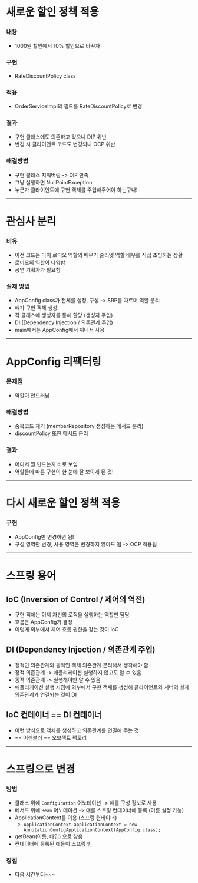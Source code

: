# 새로운 할인 정책 적용
### 내용
- 1000원 할인에서 10% 할인으로 바꾸자
### 구현
- RateDiscountPolicy class
### 적용
- OrderServiceImpl의 필드를 RateDiscountPolicy로 변경
### 결과
- 구현 클래스에도 의존하고 있으니 DIP 위반
- 변경 시 클라이언트 코드도 변경되니 OCP 위반
### 해결방법
- 구현 클래스 지워버림 -> DIP 만족
- 그냥 실행하면 NullPointException
- 누군가 클라이언트에 구현 객체를 주입해주어야 하는구나!
----------
# 관심사 분리
### 비유
- 이전 코드는 마치 로미오 역할의 배우가 줄리엣 역할 배우를 직접 초빙하는 상황
- 로미오의 역할이 다양함
- 공연 기획자가 필요함
### 실제 방법
- AppConfig class가 전체를 설정, 구성 -> SRP를 따르며 역할 분리
- 얘가 구현 객체 생성
- 각 클래스에 생성자를 통해 할당 (생성자 주입)
- DI (Dependency Injection / 의존관계 주입)
- main에서는 AppConfig에서 꺼내서 사용
------------
# AppConfig 리팩터링
### 문제점
- 역할이 안드러남
### 해결방법
- 중복코드 제거 (memberRepository 생성하는 메서드 분리)
- discountPolicy 또한 메서드 분리
### 결과
- 어디서 뭘 만드는지 바로 보임
- 역할들에 따른 구현이 한 눈에 잘 보이게 된 것!
-----------
# 다시 새로운 할인 정책 적용
### 구현
- AppConfig만 변경하면 됨!
- 구성 영역만 변경, 사용 영역은 변경하지 않아도 됨 -> OCP 적용됨
-----------
# 스프링 용어
## IoC (Inversion of Control / 제어의 역전)
- 구현 객체는 이제 자신의 로직을 실행하는 역할만 담당
- 흐름은 AppConfig가 결정
- 이렇게 외부에서 제어 흐름 권한을 갖는 것이 IoC
## DI (Dependency Injection / 의존관계 주입)
- 정적인 의존관계와 동적인 객체 의존관계 분리해서 생각해야 함
- 정적 의존관계 -> 애플리케이션 실행하지 않고도 알 수 있음
- 동적 의존관계 -> 실행해야만 알 수 있음
- 애플리케이션 실행 시점에 외부에서 구현 객체를 생성해 클라이언트와 서버의 실제 의존관계가 연결되는 것이 DI
## IoC 컨테이너 == DI 컨테이너
- 이런 방식으로 객체를 생성하고 의존관계를 연결해 주는 것
- == 어셈블러 == 오브젝트 팩토리
----------
# 스프링으로 변경
### 방법
- 클래스 위에 `Configuration` 어노테이션 -> 얘를 구성 정보로 사용
- 메서드 위에 `Bean` 어노테이션 -> 얘를 스프링 컨테이너에 등록 (이름 설정 가능)
- ApplicationContext를 이용 (스프링 컨테이너)
  - `ApplicationContext applicationContext = new AnnotationConfigApplicationContext(AppConfig.class);`
- getBean(이름, 타입) 으로 찾음
- 컨테이너에 등록된 애들이 스프링 빈
### 장점
- 다음 시간부터~~~
